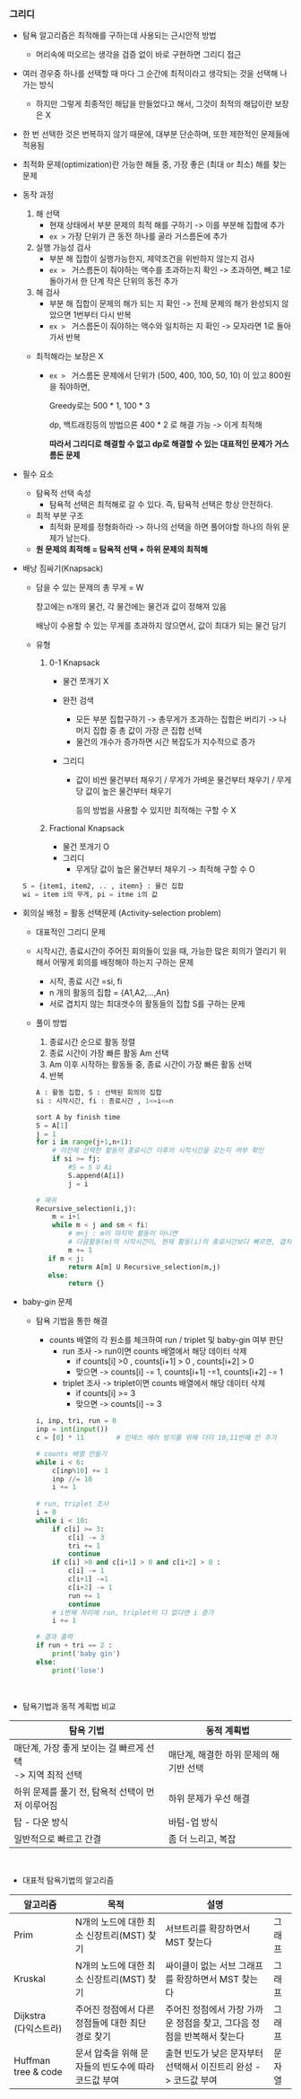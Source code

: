 ### 그리디

- 탐욕 알고리즘은 최적해를 구하는데 사용되는 근시안적 방법

  - 머리속에 떠오르는 생각을 검증 없이 바로 구현하면 그리디 접근

- 여러 경우중 하나를 선택할 때 마다 그 순간에 최적이라고 생각되는 것을 선택해 나가는 방식

  - 하지만 그렇게 최종적인 해답을 만들었다고 해서, 그것이 최적의 해답이란 보장은 X

- 한 번 선택한 것은 번복하지 않기 때문에, 대부분 단순하며, 또한 제한적인 문제들에 적용됨   

- 최적화 문제(optimization)란 가능한 해들 중, 가장 좋은 (최대 or 최소) 해를 찾는 문제   

- 동작 과정

  1. 해 선택
     - 현재 상태에서 부분 문제의 최적 해를 구하기 -> 이를 부분해 집합에 추가  
     - `ex >` 가장 단위가 큰 동전 하나를 골라 거스름돈에 추가
  2. 실행 가능성 검사
     - 부분 해 집합이 실행가능한지, 제약조건을 위반하지 않는지 검사  
     - `ex > ` 거스름돈이 줘야하는 액수를 초과하는지 확인 -> 초과하면, 빼고 1로 돌아가서 한 단계 작은 단위의 동전 추가
  3. 해 검사
     - 부분 해 집합이 문제의 해가 되는 지 확인 -> 전체 문제의 해가 완성되지 않았으면 1번부터 다시 반복     
     - `ex > ` 거스름돈이 줘야하는 액수와 일치하는 지 확인 -> 모자라면 1로 돌아가서 반복  

  - 최적해라는 보장은 X

    - `ex > ` 거스름돈 문제에서 단위가 (500, 400, 100, 50, 10) 이 있고 800원을 줘야하면,

      Greedy로는 500 * 1, 100 * 3

      dp, 백트래킹등의 방법으론 400 * 2 로 해결 가능 -> 이게 최적해   

      **따라서 그리디로 해결할 수 없고 dp로 해결할 수 있는 대표적인 문제가 거스름돈 문제**  

- 필수 요소

  - 탐욕적 선택 속성
    - 탐욕적 선택은 최적해로 갈 수 있다. 즉, 탐욕적 선택은 항상 안전하다.
  - 최적 부분 구조
    - 최적화 문제를 정형화하라 -> 하나의 선택을 하면 풀어야할 하나의 하위 문제가 남는다.   
  - **원 문제의 최적해 = 탐욕적 선택 + 하위 문제의 최적해** 



- 배낭 짐싸기(Knapsack)

  - 담을 수 있는 문제의 총 무게 = W

    창고에는 n개의 물건, 각 물건에는 물건과 값이 정해져 있음

    배낭이 수용할 수 있는 무게를 초과하지 않으면서, 값이 최대가 되는 물건 담기

  - 유형

    1. 0-1 Knapsack  

       - 물건 쪼개기 X

       - 완전 검색

         - 모든 부분 집합구하기 -> 총무게가 초과하는 집합은 버리기 -> 나머지 집합 중 총 값이 가장 큰 집합 선택
         - 물건의 개수가 증가하면 시간 복잡도가 지수적으로 증가

       - 그리디 

         - 값이 비싼 물건부터 채우기 / 무게가 가벼운 물건부터 채우기 / 무게당 값이 높은 물건부터 채우기 

           등의 방법을 사용할 수 있지만 최적해는 구할 수 X    

    2. Fractional Knapsack  

       - 물건 쪼개기 O
       - 그리디
         - 무게당 값이 높은 물건부터 채우기 -> 최적해 구할 수 O    

  ```python
  S = {item1, item2, .. , itemn} : 물건 집합
  wi = item i의 무게, pi = itme i의 값  
  ```

  

- 회의실 배정 = 활동 선택문제 (Activity-selection problem)   

  - 대표적인 그리디 문제

  - 시작시간, 종료시간이 주어진 회의들이 있을 때, 가능한 많은 회의가 열리기 위해서 어떻게 회의를 배정해야 하는지 구하는 문제

    - 시작, 종료 시간 =si, fi
    - n 개의 활동의 집합 = {A1,A2,...,An}   
    - 서로 겹치지 않는 최대갯수의 활동들의 집합 S를 구하는 문제    

  - 풀이 방법

    1. 종료시간 순으로 활동 정렬
    2. 종료 시간이 가장 빠른 활동 Am 선택
    3. Am 이후 시작하는 활동들 중, 종료 시간이 가장 빠른 활동 선택
    4. 반복

    ```python
    A : 활동 집합, S : 선택된 회의의 집합
    si : 시작시간, fi : 종료시간 , 1<=i<=n
    
    sort A by finish time
    S = A[1]
    j = 1
    for i in range(j+1,n+1):
        # 이전에 선택한 활동의 종료시간 이후의 시작시간을 갖는지 여부 확인
        if si >= fj:
            #S = S U Ai
            S.append(A[i])
        	j = i
    
    # 재귀
    Recursive_selection(i,j):
        m = i+1
        while m < j and sm < fi:
            # m<j : m이 마지막 활동이 아니면
            # 다음활동(m)의 시작시간이, 현재 활동(i)의 종료시간보다 빠르면, 겹치는 거니까 다음으로 넘어가기
            m += 1
       if m < j:
        	return A[m] U Recursive_selection(m,j)
       else:
            return {}
    ```



- baby-gin 문제

  - 탐욕 기법을 통한 해결

    - counts 배열의 각 원소를 체크하여 run / triplet 및 baby-gin 여부 판단    
      - run 조사 -> run이면 counts 배열에서 해당 데이터 삭제
        - if counts[i] >0 , counts[i+1] > 0 , counts[i+2] > 0 
        - 맞으면 -> counts[i] -= 1, counts[i+1] -=1, counts[i+2] -= 1
      - triplet 조사 -> triplet이면 counts 배열에서 해당 데이터 삭제  
        - if counts[i] >= 3 
        - 맞으면 -> counts[i] -= 3

    ```python
    i, inp, tri, run = 0
    inp = int(input())
    c = [0] * 11		# 인덱스 에러 방지를 위해 더미 10,11번째 칸 추가
    
    # counts 배열 만들기
    while i < 6:
        c[inp%10] += 1
        inp //= 10
        i += 1
        
    # run, triplet 조사
    i = 0
    while i < 10:
        if c[i] >= 3:
            c[i] -= 3
            tri += 1
            continue
        if c[i] >0 and c[i+1] > 0 and c[i+2] > 0 :
            c[i] -= 1
            c[i+1] -=1
            c[i+2] -= 1
            run += 1
            continue
        # i번째 자리에 run, triplet이 다 없다면 i 증가
        i += 1
    
    # 결과 출력
    if run + tri == 2 :
        print('baby gin')
    else:
        print('lose')
    ```

    

</br>  

- 탐욕기법과 동적 계획법 비교

| 탐욕 기법                                                    | 동적 계획법                             |
| ------------------------------------------------------------ | --------------------------------------- |
| 매단계, 가장 좋게 보이는 걸 빠르게 선택<br /> -> 지역 최적 선택 | 매단계, 해결한 하위 문제의 해 기반 선택 |
| 하위 문제를 풀기 전, 탐욕적 선택이 먼저 이루어짐             | 하위 문제가 우선 해결                   |
| 탑 - 다운 방식                                               | 바텀-업 방식                            |
| 일반적으로 빠르고 간결                                       | 좀 더 느리고, 복잡                      |

</br>  

- 대표적 탐욕기법의 알고리즘

| 알고리즘                   | 목적                                                | 설명                                                         |        |
| -------------------------- | --------------------------------------------------- | ------------------------------------------------------------ | ------ |
| Prim                       | N개의 노드에 대한 최소 신장트리(MST) 찾기           | 서브트리를 확장하면서 MST 찾는다                             | 그래프 |
| Kruskal                    | N개의 노드에 대한 최소 신장트리(MST) 찾기           | 싸이클이 없는 서브 그래프를 확장하면서 MST 찾는다            | 그래프 |
| Dijkstra<br />(다익스트라) | 주어진 정점에서 다른 정점들에 대한 최단 경로 찾기   | 주어진 정점에서 가장 가까운 정점을 찾고, 그다음 정점을 반복해서 찾는다 | 그래프 |
| Huffman tree & code        | 문서 압축을 위해 문자들의 빈도수에 따라 코드값 부여 | 출현 빈도가 낮은 문자부터 선택해서 이진트리 완성 -> 코드값 부여 | 문자열 |

